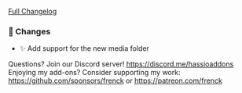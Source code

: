 [Full Changelog][changelog]

### 🔨 Changes

- ✨ Add support for the new media folder

[changelog]: https://github.com/hassio-addons/addon-plex/compare/v2.3.4...v2.4.0

Questions? Join our Discord server! https://discord.me/hassioaddons
Enjoying my add-ons? Consider supporting my work:
https://github.com/sponsors/frenck or https://patreon.com/frenck